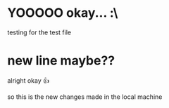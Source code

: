 # YOOOOO okay... :\

testing for the test file

# new line maybe??
alright okay 👍      

so this is the new changes made in the local machine